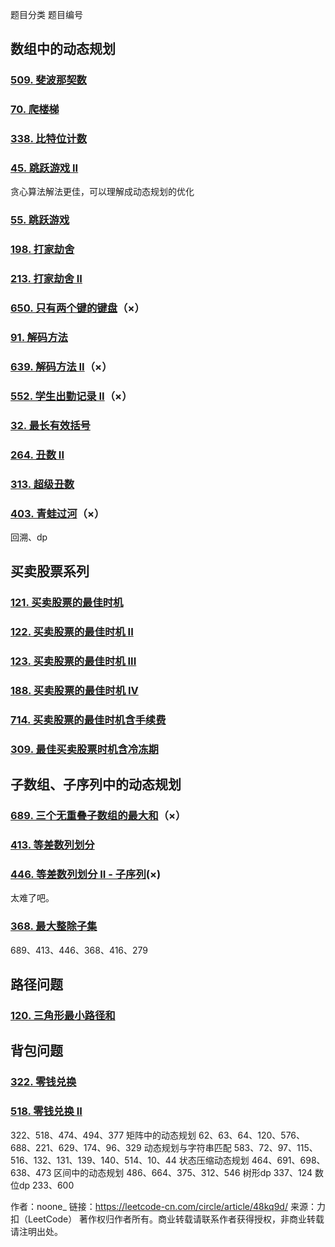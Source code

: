 题目分类	题目编号

## 数组中的动态规划	

### [509. 斐波那契数](https://leetcode-cn.com/problems/fibonacci-number/)

### [70. 爬楼梯](https://leetcode-cn.com/problems/climbing-stairs/)

### [338. 比特位计数](https://leetcode-cn.com/problems/counting-bits/)

### [45. 跳跃游戏 II](https://leetcode-cn.com/problems/jump-game-ii/)

贪心算法解法更佳，可以理解成动态规划的优化

### [55. 跳跃游戏](https://leetcode-cn.com/problems/jump-game/)

### [198. 打家劫舍](https://leetcode-cn.com/problems/house-robber/)

### [213. 打家劫舍 II](https://leetcode-cn.com/problems/house-robber-ii/)

### [650. 只有两个键的键盘](https://leetcode-cn.com/problems/2-keys-keyboard/)（×）

### [91. 解码方法](https://leetcode-cn.com/problems/decode-ways/)

### [639. 解码方法 II](https://leetcode-cn.com/problems/decode-ways-ii/)（×）

### [552. 学生出勤记录 II](https://leetcode-cn.com/problems/student-attendance-record-ii/)（×）

### [32. 最长有效括号](https://leetcode-cn.com/problems/longest-valid-parentheses/)

### [264. 丑数 II](https://leetcode-cn.com/problems/ugly-number-ii/)

### [313. 超级丑数](https://leetcode-cn.com/problems/super-ugly-number/)

### [403. 青蛙过河](https://leetcode-cn.com/problems/frog-jump/)（×）

回溯、dp



## 买卖股票系列

### [121. 买卖股票的最佳时机](https://leetcode-cn.com/problems/best-time-to-buy-and-sell-stock/)

### [122. 买卖股票的最佳时机 II](https://leetcode-cn.com/problems/best-time-to-buy-and-sell-stock-ii/)

### [123. 买卖股票的最佳时机 III](https://leetcode-cn.com/problems/best-time-to-buy-and-sell-stock-iii/)

### [188. 买卖股票的最佳时机 IV](https://leetcode-cn.com/problems/best-time-to-buy-and-sell-stock-iv/)

### [714. 买卖股票的最佳时机含手续费](https://leetcode-cn.com/problems/best-time-to-buy-and-sell-stock-with-transaction-fee/)

### [309. 最佳买卖股票时机含冷冻期](https://leetcode-cn.com/problems/best-time-to-buy-and-sell-stock-with-cooldown/)

## 子数组、子序列中的动态规划	

### [689. 三个无重叠子数组的最大和](https://leetcode-cn.com/problems/maximum-sum-of-3-non-overlapping-subarrays/)（×）

### [413. 等差数列划分](https://leetcode-cn.com/problems/arithmetic-slices/)

### [446. 等差数列划分 II - 子序列](https://leetcode-cn.com/problems/arithmetic-slices-ii-subsequence/)(×)

太难了吧。

### [368. 最大整除子集](https://leetcode-cn.com/problems/largest-divisible-subset/)

689、413、446、368、416、279

## 路径问题



### [120. 三角形最小路径和](https://leetcode-cn.com/problems/triangle/)

## 背包问题

### [322. 零钱兑换](https://leetcode-cn.com/problems/coin-change/)

### [518. 零钱兑换 II](https://leetcode-cn.com/problems/coin-change-2/)



322、518、474、494、377
矩阵中的动态规划	62、63、64、120、576、688、221、629、174、96、329
动态规划与字符串匹配	583、72、97、115、516、132、131、139、140、514、10、44
状态压缩动态规划	464、691、698、638、473
区间中的动态规划	486、664、375、312、546
树形dp	337、124
数位dp	233、600

作者：noone_
链接：https://leetcode-cn.com/circle/article/48kq9d/
来源：力扣（LeetCode）
著作权归作者所有。商业转载请联系作者获得授权，非商业转载请注明出处。